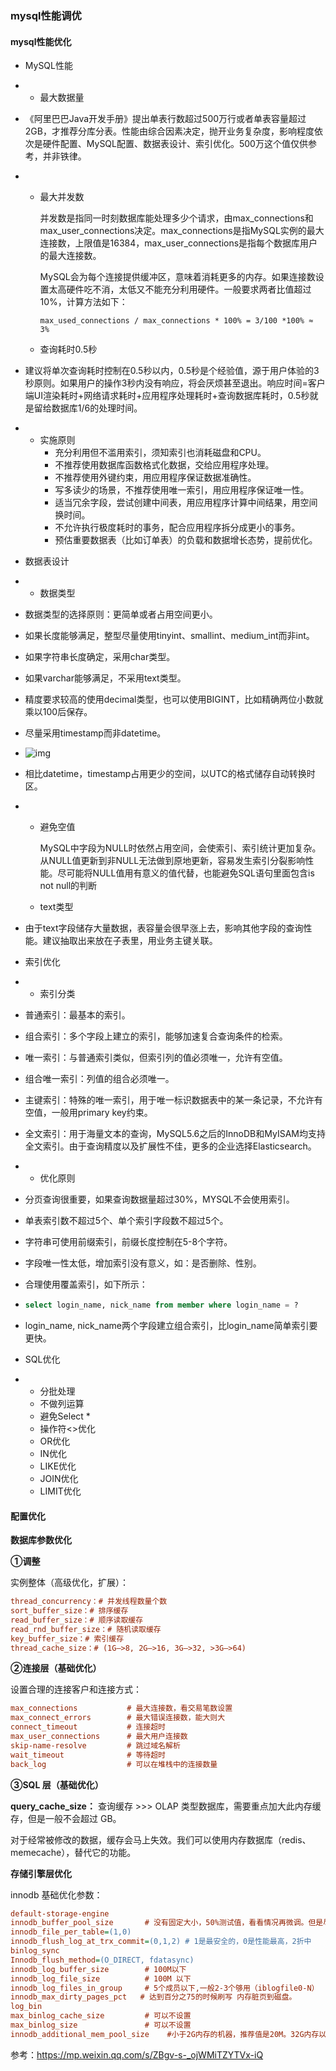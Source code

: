 ### mysql性能调优

#### mysql性能优化

- MySQL性能

- - 最大数据量

- 《阿里巴巴Java开发手册》提出单表行数超过500万行或者单表容量超过2GB，才推荐分库分表。性能由综合因素决定，抛开业务复杂度，影响程度依次是硬件配置、MySQL配置、数据表设计、索引优化。500万这个值仅供参考，并非铁律。

- - 最大并发数

    并发数是指同一时刻数据库能处理多少个请求，由max_connections和max_user_connections决定。max_connections是指MySQL实例的最大连接数，上限值是16384，max_user_connections是指每个数据库用户的最大连接数。

    MySQL会为每个连接提供缓冲区，意味着消耗更多的内存。如果连接数设置太高硬件吃不消，太低又不能充分利用硬件。一般要求两者比值超过10%，计算方法如下：

    ```mysql
    max_used_connections / max_connections * 100% = 3/100 *100% ≈ 3%
    ```

  - 查询耗时0.5秒

- 建议将单次查询耗时控制在0.5秒以内，0.5秒是个经验值，源于用户体验的3秒原则。如果用户的操作3秒内没有响应，将会厌烦甚至退出。响应时间=客户端UI渲染耗时+网络请求耗时+应用程序处理耗时+查询数据库耗时，0.5秒就是留给数据库1/6的处理时间。

- - 实施原则
    - 充分利用但不滥用索引，须知索引也消耗磁盘和CPU。
    - 不推荐使用数据库函数格式化数据，交给应用程序处理。
    - 不推荐使用外键约束，用应用程序保证数据准确性。
    - 写多读少的场景，不推荐使用唯一索引，用应用程序保证唯一性。
    - 适当冗余字段，尝试创建中间表，用应用程序计算中间结果，用空间换时间。
    - 不允许执行极度耗时的事务，配合应用程序拆分成更小的事务。
    - 预估重要数据表（比如订单表）的负载和数据增长态势，提前优化。

- 数据表设计

- - 数据类型

- 数据类型的选择原则：更简单或者占用空间更小。

- 如果长度能够满足，整型尽量使用tinyint、smallint、medium_int而非int。

- 如果字符串长度确定，采用char类型。

- 如果varchar能够满足，不采用text类型。

- 精度要求较高的使用decimal类型，也可以使用BIGINT，比如精确两位小数就乘以100后保存。

- 尽量采用timestamp而非datetime。

- ![img](https://mmbiz.qpic.cn/mmbiz_png/JfTPiahTHJhoSNMK1rQe1nMzP7wHQpYxZpBpcFjJSa7Jskae0kzic1I7hO5MWC265XUb1hKh1H9bFxvq6JU9ho2g/640?wx_fmt=png&tp=webp&wxfrom=5&wx_lazy=1&wx_co=1)

- 相比datetime，timestamp占用更少的空间，以UTC的格式储存自动转换时区。

- - 避免空值

    MySQL中字段为NULL时依然占用空间，会使索引、索引统计更加复杂。从NULL值更新到非NULL无法做到原地更新，容易发生索引分裂影响性能。尽可能将NULL值用有意义的值代替，也能避免SQL语句里面包含is not null的判断

  - text类型

- 由于text字段储存大量数据，表容量会很早涨上去，影响其他字段的查询性能。建议抽取出来放在子表里，用业务主键关联。

- 索引优化

- - 索引分类

- 普通索引：最基本的索引。

- 组合索引：多个字段上建立的索引，能够加速复合查询条件的检索。

- 唯一索引：与普通索引类似，但索引列的值必须唯一，允许有空值。

- 组合唯一索引：列值的组合必须唯一。

- 主键索引：特殊的唯一索引，用于唯一标识数据表中的某一条记录，不允许有空值，一般用primary key约束。

- 全文索引：用于海量文本的查询，MySQL5.6之后的InnoDB和MyISAM均支持全文索引。由于查询精度以及扩展性不佳，更多的企业选择Elasticsearch。

- - 优化原则

- 分页查询很重要，如果查询数据量超过30%，MYSQL不会使用索引。

- 单表索引数不超过5个、单个索引字段数不超过5个。

- 字符串可使用前缀索引，前缀长度控制在5-8个字符。

- 字段唯一性太低，增加索引没有意义，如：是否删除、性别。

- 合理使用覆盖索引，如下所示：

- ```sql
  select login_name, nick_name from member where login_name = ?
  ```

- login_name, nick_name两个字段建立组合索引，比login_name简单索引要更快。

- SQL优化

- - 分批处理
  - 不做列运算
  - 避免Select *
  - 操作符<>优化
  - OR优化
  - IN优化
  - LIKE优化
  - JOIN优化
  - LIMIT优化

#### 配置优化

**数据库参数优化**

**①调整**

实例整体（高级优化，扩展）：

```ini
thread_concurrency：# 并发线程数量个数
sort_buffer_size：# 排序缓存
read_buffer_size：# 顺序读取缓存
read_rnd_buffer_size：# 随机读取缓存
key_buffer_size：# 索引缓存
thread_cache_size：# (1G—>8, 2G—>16, 3G—>32, >3G—>64)
```

**②连接层（基础优化）**

设置合理的连接客户和连接方式：

```ini
max_connections           # 最大连接数，看交易笔数设置    
max_connect_errors        # 最大错误连接数，能大则大
connect_timeout           # 连接超时
max_user_connections      # 最大用户连接数
skip-name-resolve         # 跳过域名解析
wait_timeout              # 等待超时
back_log                  # 可以在堆栈中的连接数量
```



**③SQL 层（基础优化）**

**query_cache_size：** 查询缓存 >>> OLAP 类型数据库，需要重点加大此内存缓存，但是一般不会超过 GB。

对于经常被修改的数据，缓存会马上失效。我们可以使用内存数据库（redis、memecache），替代它的功能。

**存储引擎层优化**

innodb 基础优化参数：

```ini
default-storage-engine
innodb_buffer_pool_size       # 没有固定大小，50%测试值，看看情况再微调。但是尽量设置不要超过物理内存70%
innodb_file_per_table=(1,0)
innodb_flush_log_at_trx_commit=(0,1,2) # 1是最安全的，0是性能最高，2折中
binlog_sync
Innodb_flush_method=(O_DIRECT, fdatasync)
innodb_log_buffer_size        # 100M以下
innodb_log_file_size          # 100M 以下
innodb_log_files_in_group     # 5个成员以下,一般2-3个够用（iblogfile0-N）
innodb_max_dirty_pages_pct   # 达到百分之75的时候刷写 内存脏页到磁盘。
log_bin
max_binlog_cache_size         # 可以不设置
max_binlog_size               # 可以不设置
innodb_additional_mem_pool_size    #小于2G内存的机器，推荐值是20M。32G内存以上100M
```

参考：https://mp.weixin.qq.com/s/ZBgv-s-_ojWMiTZYTVx-iQ